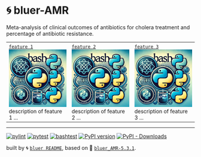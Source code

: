 # 🌀 bluer-AMR

Meta-analysis of clinical outcomes of antibiotics for cholera treatment and percentage of antibiotic resistance.

|   |   |   |
| --- | --- | --- |
| [`feature 1`](#) [![image](https://github.com/kamangir/assets/raw/main/blue-plugin/marquee.png?raw=true)](#) description of feature 1 ... | [`feature 2`](#) [![image](https://github.com/kamangir/assets/raw/main/blue-plugin/marquee.png?raw=true)](#) description of feature 2 ... | [`feature 3`](#) [![image](https://github.com/kamangir/assets/raw/main/blue-plugin/marquee.png?raw=true)](#) description of feature 3 ... |

---


[![pylint](https://github.com/kamangir/bluer-AMR/actions/workflows/pylint.yml/badge.svg)](https://github.com/kamangir/bluer-AMR/actions/workflows/pylint.yml) [![pytest](https://github.com/kamangir/bluer-AMR/actions/workflows/pytest.yml/badge.svg)](https://github.com/kamangir/bluer-AMR/actions/workflows/pytest.yml) [![bashtest](https://github.com/kamangir/bluer-AMR/actions/workflows/bashtest.yml/badge.svg)](https://github.com/kamangir/bluer-AMR/actions/workflows/bashtest.yml) [![PyPI version](https://img.shields.io/pypi/v/bluer-AMR.svg)](https://pypi.org/project/bluer-AMR/) [![PyPI - Downloads](https://img.shields.io/pypi/dd/bluer-AMR)](https://pypistats.org/packages/bluer-AMR)

built by 🌀 [`bluer README`](https://github.com/kamangir/bluer-objects/tree/main/bluer_objects/README), based on 🔬 [`bluer_AMR-5.3.1`](https://github.com/kamangir/bluer-AMR).
